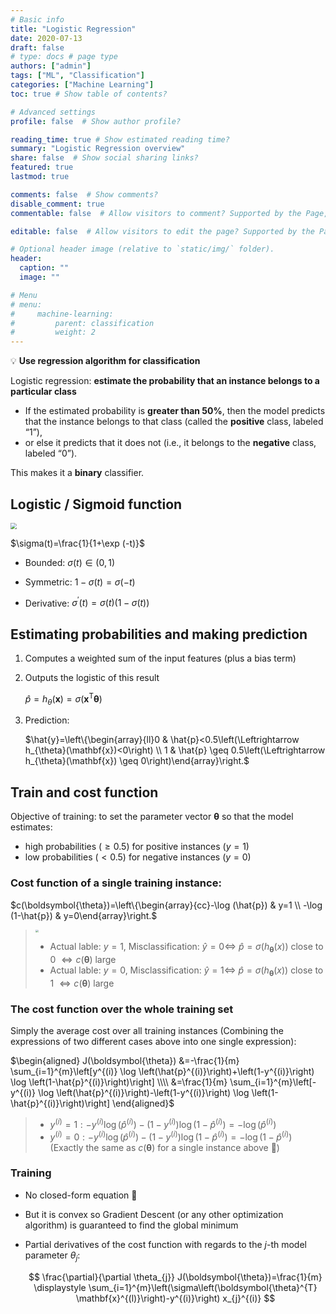 ```yaml
---
# Basic info
title: "Logistic Regression"
date: 2020-07-13
draft: false
# type: docs # page type
authors: ["admin"]
tags: ["ML", "Classification"]
categories: ["Machine Learning"]
toc: true # Show table of contents?

# Advanced settings
profile: false  # Show author profile?

reading_time: true # Show estimated reading time?
summary: "Logistic Regression overview"
share: false  # Show social sharing links?
featured: true
lastmod: true

comments: false  # Show comments?
disable_comment: true
commentable: false  # Allow visitors to comment? Supported by the Page, Post, and Docs content types.

editable: false  # Allow visitors to edit the page? Supported by the Page, Post, and Docs content types.

# Optional header image (relative to `static/img/` folder).
header:
  caption: ""
  image: ""

# Menu
# menu: 
#     machine-learning:
#         parent: classification
#         weight: 2
---
```


💡 **Use regression algorithm for classification**

Logistic regression: **estimate the probability that an instance belongs to a particular class** 

- If the estimated probability is **greater than 50%**, then the model predicts that the instance belongs to that class (called the **positive** class, labeled “1”), 
- or else it predicts that it does not (i.e., it belongs to the **negative** class, labeled “0”). 

This makes it a **binary** classifier. 

## Logistic / Sigmoid function

<img src="https://upload.wikimedia.org/wikipedia/commons/5/53/Sigmoid-function-2.svg" style="zoom:60%; background-color:white">

$\sigma(t)=\frac{1}{1+\exp (-t)}$
- Bounded: $\sigma(t) \in (0, 1)$

- Symmetric: $1 - \sigma(t) = \sigma(-t)$

- Derivative: $\sigma^{\prime}(t)=\sigma(t)(1-\sigma(t))$

  

## Estimating probabilities and making prediction

1. Computes a weighted sum of the input features (plus a bias term) 

2. Outputs the logistic of this result

    $\hat{p}=h_{\theta}(\mathbf{x})=\sigma\left(\mathbf{x}^{\mathrm{T}} \boldsymbol{\theta}\right)$

3. Prediction: 

    $\hat{y}=\left\{\begin{array}{ll}0 & \hat{p}<0.5\left(\Leftrightarrow h_{\theta}(\mathbf{x})<0\right) \\ 1 & \hat{p} \geq 0.5\left(\Leftrightarrow h_{\theta}(\mathbf{x}) \geq 0\right)\end{array}\right.$



## Train and cost function

Objective of training: to set the parameter vector $\boldsymbol{\theta}$ so that the model estimates:
- high probabilities ($\geq 0.5$) for positive instances ($y=1$)
- low probabilities ($< 0.5$) for negative instances ($y=0$)

### Cost function of a single training instance:

$c(\boldsymbol{\theta})=\left\{\begin{array}{cc}-\log (\hat{p}) & y=1 \\ -\log (1-\hat{p}) & y=0\end{array}\right.$

> <img src="https://miro.medium.com/max/1621/1*_NeTem-yeZ8Pr9cVUoi_HA.png" style="zoom:30%; background-color:white">
>
> - Actual lable: $y=1$, Misclassification: $\hat{y} = 0 \Leftrightarrow$ $\hat{p} = \sigma(h_{\boldsymbol{\theta}}(x))$ close to 0 $\Leftrightarrow c(\boldsymbol{\theta})$ large 
> - Actual lable: $y=0$, Misclassification: $\hat{y} = 1 \Leftrightarrow$ $\hat{p} = \sigma(h_{\boldsymbol{\theta}}(x))$ close to 1 $\Leftrightarrow c(\boldsymbol{\theta})$ large 

### The cost function over the whole training set

Simply the average cost over all training instances (Combining the expressions of two different cases above into one single expression):

$\begin{aligned} J(\boldsymbol{\theta}) &=-\frac{1}{m} \sum_{i=1}^{m}\left[y^{(i)} \log \left(\hat{p}^{(i)}\right)+\left(1-y^{(i)}\right) \log \left(1-\hat{p}^{(i)}\right)\right] \\\\ &=\frac{1}{m} \sum_{i=1}^{m}\left[-y^{(i)} \log \left(\hat{p}^{(i)}\right)-\left(1-y^{(i)}\right) \log \left(1-\hat{p}^{(i)}\right)\right] \end{aligned}$

> - $y^{(i)} =1:-y^{(i)} \log \left(\hat{p}^{(i)}\right)-\left(1-y^{(i)}\right) \log \left(1-\hat{p}^{(i)}\right)=-\log \left(\hat{p}^{(i)}\right)$
> - $y^{(i)} =0:-y^{(i)} \log \left(\hat{p}^{(i)}\right)-\left(1-y^{(i)}\right) \log \left(1-\hat{p}^{(i)}\right)=-\log \left(1-\hat{p}^{(i)}\right)$
> (Exactly the same as $c(\boldsymbol{\theta})$ for a single instance above 👏)

### Training 

- No closed-form equation 🤪

- But it is convex so Gradient Descent (or any other optimization algorithm) is guaranteed to find the global minimum     

- Partial derivatives of the cost function with regards to the $j$-th model parameter $\theta_j$:

    $$
    \frac{\partial}{\partial \theta_{j}} J(\boldsymbol{\theta})=\frac{1}{m} \displaystyle \sum_{i=1}^{m}\left(\sigma\left(\boldsymbol{\theta}^{T} \mathbf{x}^{(l)}\right)-y^{(i)}\right) x_{j}^{(i)}
    $$
    